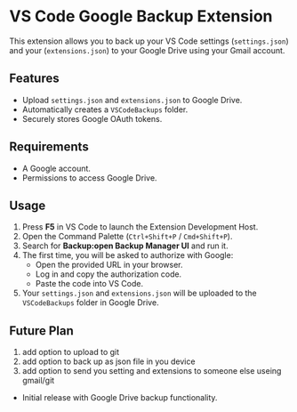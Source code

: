 # VS Code Google Backup Extension

This extension allows you to back up your VS Code settings (`settings.json`) and your (`extensions.json`) to your Google Drive using your Gmail account.

## Features

- Upload `settings.json` and `extensions.json`  to Google Drive.
- Automatically creates a `VSCodeBackups` folder.
- Securely stores Google OAuth tokens.

## Requirements

- A Google account.
- Permissions to access Google Drive.

## Usage

1. Press **F5** in VS Code to launch the Extension Development Host.
2. Open the Command Palette (`Ctrl+Shift+P` / `Cmd+Shift+P`).
3. Search for **Backup:open Backup Manager UI** and run it.
4. The first time, you will be asked to authorize with Google:
   - Open the provided URL in your browser.
   - Log in and copy the authorization code.
   - Paste the code into VS Code.
5. Your `settings.json` and `extensions.json` will be uploaded to the `VSCodeBackups` folder in Google Drive.

## Future Plan

1. add option to upload to git 
2. add option to back up as json file in you device
2. add option to send you setting and extensions to someone else useing gmail/git
 

- Initial release with Google Drive backup functionality.
